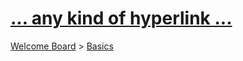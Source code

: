 # [... any kind of hyperlink ...](https://trello.com/c/t5JfKVor/5-any-kind-of-hyperlink)

[Welcome Board](../README.md) > [Basics](README.md)






